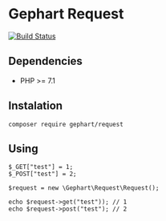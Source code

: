 Gephart Request
===

[![Build Status](https://travis-ci.org/gephart/request.svg?branch=master)](https://travis-ci.org/gephart/request)

Dependencies
---
 - PHP >= 7.1

Instalation
---

```
composer require gephart/request
```

Using
---
```
$_GET["test"] = 1;
$_POST["test"] = 2;

$request = new \Gephart\Request\Request();

echo $request->get("test")); // 1
echo $request->post("test"); // 2
```